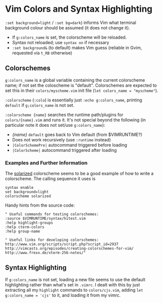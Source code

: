 Vim Colors and Syntax Highlighting
==================================

`:set background=light` / `:set bg=dark`) informs Vim what terminal
background colour should be assumed (it does not change it).
- If `g:colors_name` is set, the colorscheme will be reloaded.
- Syntax not reloaded; use `syntax on` if necessary
- `:set background&` (to default) makes Vim guess
  (reliable in Gvim, requested via `t_RB` otherwise)


Colorschemes
------------

`g:colors_name` is a global variable containing the current colorscheme
  name; if not set the coloscheme is "default". Colorschemes are expected
  to set this in their `colors/myscheme.vim` init file (`let colors_name =
  "myscheme"`).

`:colorscheme` (`:colo`) is essentially just `:echo g:colors_name`,
printing `default` if `g;colors_name` is not set.

`:colorscheme {name}`  searches the runtime path/plugins for `colors/{name}.vim`
and runs it. It's not special beyond the following (in particular note it
does not set/use `g:colors_name`):
- _{name}_ `default` goes back to Vim default (from $VIMRUNTIME?)
- Does not work recursively (use `:runtime` instead)
- `|ColorSchemePre|` autocommand triggered before loading
- `|ColorScheme|` autocommand triggered after loading


### Examples and Further Information

The [solarized] colorscheme seems to be a good example of how to write a
colorscheme. The calling sequence it uses is

    syntax enable
    set background=light
    colorscheme solarized

Handy hints from the source code:

    " Useful commands for testing colorschemes:
    :source $VIMRUNTIME/syntax/hitest.vim
    :help highlight-groups
    :help cterm-colors
    :help group-name

    " Useful links for developing colorschemes:
    http://www.vim.org/scripts/script.php?script_id=2937
    http://vimcasts.org/episodes/creating-colorschemes-for-vim/
    http://www.frexx.de/xterm-256-notes/"


Syntax Highlighting
-------------------

If `g:colors_name` is not set, loading a new file seems to use the default
highlighting rather than what's set in `.vimrc`. I dealt with this by just
extracting all my `highlight` commands to `colors/cjs.vim`, adding `let
g:colors_name = 'cjs'` to it, and loading it from my vimrc.



<!-------------------------------------------------------------------->

<!-- Colorschemes -->
[solarized]: http://ethanschoonover.com/solarized
